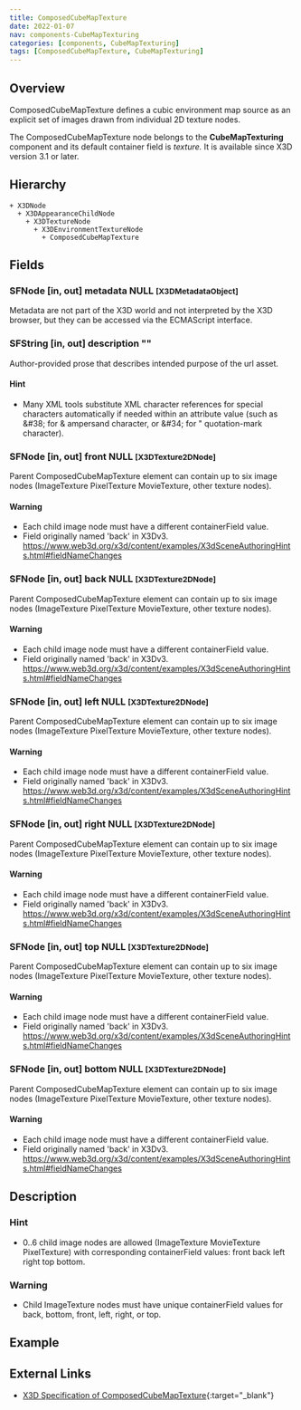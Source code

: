 ```yaml
---
title: ComposedCubeMapTexture
date: 2022-01-07
nav: components-CubeMapTexturing
categories: [components, CubeMapTexturing]
tags: [ComposedCubeMapTexture, CubeMapTexturing]
---
```

<style>
.post h3 {
  word-spacing: 0.2em;
}
</style>

## Overview

ComposedCubeMapTexture defines a cubic environment map source as an explicit set of images drawn from individual 2D texture nodes.

The ComposedCubeMapTexture node belongs to the **CubeMapTexturing** component and its default container field is *texture.* It is available since X3D version 3.1 or later.

## Hierarchy

```
+ X3DNode
  + X3DAppearanceChildNode
    + X3DTextureNode
      + X3DEnvironmentTextureNode
        + ComposedCubeMapTexture
```

## Fields

### SFNode [in, out] **metadata** NULL <small>[X3DMetadataObject]</small>

Metadata are not part of the X3D world and not interpreted by the X3D browser, but they can be accessed via the ECMAScript interface.

### SFString [in, out] **description** ""

Author-provided prose that describes intended purpose of the url asset.

#### Hint

- Many XML tools substitute XML character references for special characters automatically if needed within an attribute value (such as &amp;#38; for & ampersand character, or &amp;#34; for " quotation-mark character).

### SFNode [in, out] **front** NULL <small>[X3DTexture2DNode]</small>

Parent ComposedCubeMapTexture element can contain up to six image nodes (ImageTexture PixelTexture MovieTexture, other texture nodes).

#### Warning

- Each child image node must have a different containerField value.
- Field originally named 'back' in X3Dv3. https://www.web3d.org/x3d/content/examples/X3dSceneAuthoringHints.html#fieldNameChanges

### SFNode [in, out] **back** NULL <small>[X3DTexture2DNode]</small>

Parent ComposedCubeMapTexture element can contain up to six image nodes (ImageTexture PixelTexture MovieTexture, other texture nodes).

#### Warning

- Each child image node must have a different containerField value.
- Field originally named 'back' in X3Dv3. https://www.web3d.org/x3d/content/examples/X3dSceneAuthoringHints.html#fieldNameChanges

### SFNode [in, out] **left** NULL <small>[X3DTexture2DNode]</small>

Parent ComposedCubeMapTexture element can contain up to six image nodes (ImageTexture PixelTexture MovieTexture, other texture nodes).

#### Warning

- Each child image node must have a different containerField value.
- Field originally named 'back' in X3Dv3. https://www.web3d.org/x3d/content/examples/X3dSceneAuthoringHints.html#fieldNameChanges

### SFNode [in, out] **right** NULL <small>[X3DTexture2DNode]</small>

Parent ComposedCubeMapTexture element can contain up to six image nodes (ImageTexture PixelTexture MovieTexture, other texture nodes).

#### Warning

- Each child image node must have a different containerField value.
- Field originally named 'back' in X3Dv3. https://www.web3d.org/x3d/content/examples/X3dSceneAuthoringHints.html#fieldNameChanges

### SFNode [in, out] **top** NULL <small>[X3DTexture2DNode]</small>

Parent ComposedCubeMapTexture element can contain up to six image nodes (ImageTexture PixelTexture MovieTexture, other texture nodes).

#### Warning

- Each child image node must have a different containerField value.
- Field originally named 'back' in X3Dv3. https://www.web3d.org/x3d/content/examples/X3dSceneAuthoringHints.html#fieldNameChanges

### SFNode [in, out] **bottom** NULL <small>[X3DTexture2DNode]</small>

Parent ComposedCubeMapTexture element can contain up to six image nodes (ImageTexture PixelTexture MovieTexture, other texture nodes).

#### Warning

- Each child image node must have a different containerField value.
- Field originally named 'back' in X3Dv3. https://www.web3d.org/x3d/content/examples/X3dSceneAuthoringHints.html#fieldNameChanges

## Description

### Hint

- 0..6 child image nodes are allowed (ImageTexture MovieTexture PixelTexture) with corresponding containerField values: front back left right top bottom.

### Warning

- Child ImageTexture nodes must have unique containerField values for back, bottom, front, left, right, or top.

## Example

<x3d-canvas src="https://create3000.github.io/media/examples/CubeMapTexturing/ComposedCubeMapTexture/ComposedCubeMapTexture.x3d" update="auto"></x3d-canvas>

## External Links

- [X3D Specification of ComposedCubeMapTexture](https://www.web3d.org/documents/specifications/19775-1/V4.0/Part01/components/environmentalTexturing.html#ComposedCubeMapTexture){:target="_blank"}
